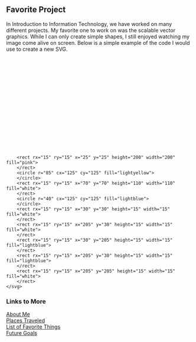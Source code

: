 ## Favorite Project
 
 In Introduction to Information Technology, we have worked on many different projects. My favorite one to work on was the scalable vector graphics. While I can only create simple shapes, I still enjoyed watching my image come alive on screen. Below is a simple example of the code I would use to create a new SVG.
 
<!DOCTYPE html>
<html>
<head>
<title>Scalable Vector Graphics</title>
    <svg width="250" height="250">
    
        <rect rx="15" ry="15" x="25" y="25" height="200" width="200" fill="pink">
        </rect>
        <circle r="85" cx="125" cy="125" fill="lightyellow">
        </circle>
        <rect rx="15" ry="15" x="70" y="70" height="110" width="110" fill="white">
        </rect>
        <circle r="40" cx="125" cy="125" fill="lightblue">
        </circle>
        <rect rx="15" ry="15" x="30" y="30" height="15" width="15" fill="white">
        </rect>
        <rect rx="15" ry="15" x="205" y="30" height="15" width="15" fill="white">
        </rect>
        <rect rx="15" ry="15" x="30" y="205" height="15" width="15" fill="lightblue">
        </rect>
        <rect rx="15" ry="15" x="205" y="30" height="15" width="15" fill="lightblue">
        </rect>
        <rect rx="15" ry="15" x="205" y="205" height="15" width="15" fill="white">
        </rect>
    </svg>

### Links to More
[About Me](README.md)  
[Places Traveled](TRAVELIST.md)  
[List of Favorite Things](FAVORITES.md)  
[Future Goals](GOALS.md)
